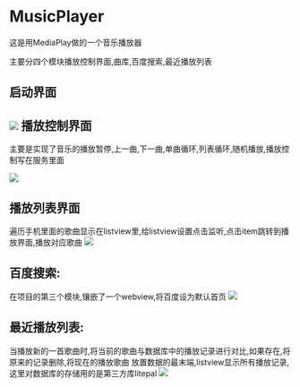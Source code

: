 # MusicPlayer
这是用MediaPlay做的一个音乐播放器

主要分四个模块播放控制界面,曲库,百度搜索,最近播放列表

启动界面
--

![](https://github.com/huyuxin95/MusicPlayer/tree/master/images/01.png)
播放控制界面
--
主要是实现了音乐的播放暂停,上一曲,下一曲,单曲循环,列表循环,随机播放,播放控制写在服务里面

![](https://github.com/huyuxin95/MusicPlayer/tree/master/images/02.png)

播放列表界面
--
遍历手机里面的歌曲显示在listview里,给listview设置点击监听,点击item跳转到播放界面,播放对应歌曲
![](https://github.com/huyuxin95/MusicPlayer/tree/master/images/03.png)

百度搜索:
--
在项目的第三个模块,镶嵌了一个webview,将百度设为默认首页
![](https://github.com/huyuxin95/MusicPlayer/tree/master/images/04.png)

最近播放列表:
--
当播放新的一首歌曲时,将当前的歌曲与数据库中的播放记录进行对比,如果存在,将原来的记录删除,将现在的播放歌曲
放置数据的最末端,listview显示所有播放记录,这里对数据库的存储用的是第三方库litepal
![](https://github.com/huyuxin95/MusicPlayer/tree/master/images/05.png)
